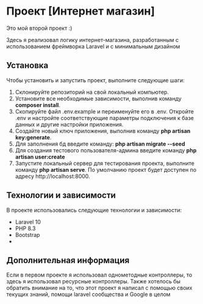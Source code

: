 # Проект [Интернет магазин]
Это мой второй проект :)

Здесь я реализовал логику интернет-магазина, разработанным с использованием фреймворка Laravel и с минимальным дизайном

## Установка

Чтобы установить и запустить проект, выполните следующие шаги:

1. Склонируйте репозиторий на свой локальный компьютер.
2. Установите все необходимые зависимости, выполнив команду **composer install**.
3. Скопируйте файл .env.example и переименуйте его в .env. Откройте .env и настройте соответствующие параметры подключения к базе данных и другие настройки приложения.
4. Создайте новый ключ приложения, выполнив команду **php artisan key:generate**.
5. Для заполнения бд введите команду: **php artisan migrate --seed**
6. Для создания тестового пользователя-админа введите команду **php artisan user:create**
7. Запустите локальный сервер для тестирования проекта, выполните команду **php artisan serve**. По умолчанию проект будет доступен по адресу http://localhost:8000.

## Технологии и зависимости

В проекте использовались следующие технологии и зависимости:

- Laravel 10
- PHP 8.3
- Bootstrap
- 
## Дополнительная информация

Если в первом проекте я использовал однометодные контроллеры, то здесь я использовал ресурсные контроллеры. 
Также хотелось бы обратить внимание на то, что этот проект я написал с помощью своих текущих знаний, помощи laravel сообщества и Google в целом
